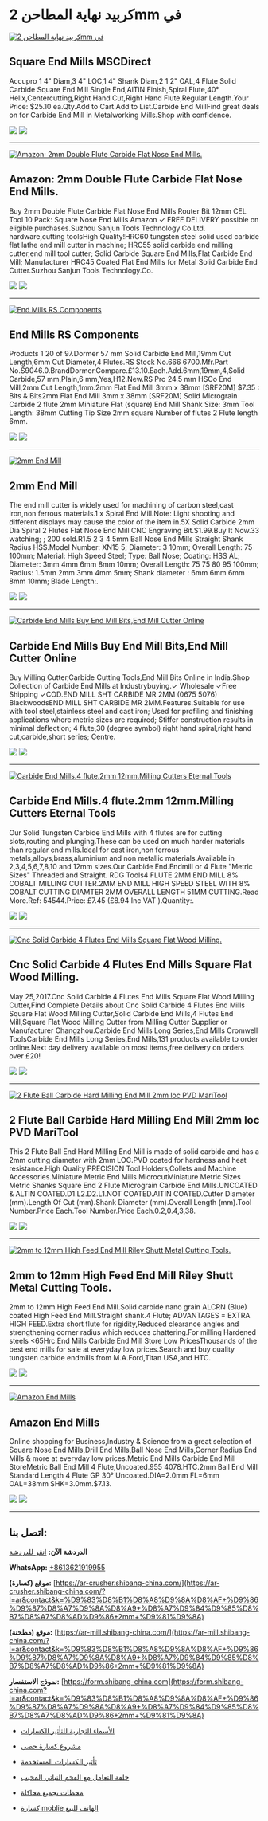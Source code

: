 # كربيد نهاية المطاحن 2mm في

<a href="https://swt.shibang-china.com/?l=ar&img&k=%D9%83%D8%B1%D8%A8%D9%8A%D8%AF+%D9%86%D9%87%D8%A7%D9%8A%D8%A9+%D8%A7%D9%84%D9%85%D8%B7%D8%A7%D8%AD%D9%86+2mm+%D9%81%D9%8A" target="_blank">![كربيد نهاية المطاحن 2mm في](http://static.shibang-china.com/all-800x300/197.jpg)</a>

## Square End Mills MSCDirect
Accupro 1 4&quot; Diam,3 4&quot; LOC,1 4&quot; Shank Diam,2 1 2&quot; OAL,4 Flute Solid Carbide Square End Mill Single End,AlTiN Finish,Spiral Flute,40° Helix,Centercutting,Right Hand Cut,Right Hand Flute,Regular Length.Your Price: $25.10 ea.Qty.Add to Cart.Add to List.Carbide End MillFind great deals on for Carbide End Mill in Metalworking Mills.Shop with confidence.


<a href="https://whatsapp.shibangsoft.com/WhatsApp.php" target="_blank" title="WhatsApp">![](http://static.shibang-china.com/icon/whatsapp.png)</a> <a href="https://swt.shibang-china.com/?l=ar&icon&k=%D9%83%D8%B1%D8%A8%D9%8A%D8%AF+%D9%86%D9%87%D8%A7%D9%8A%D8%A9+%D8%A7%D9%84%D9%85%D8%B7%D8%A7%D8%AD%D9%86+2mm+%D9%81%D9%8A" target="_blank">![](http://static.shibang-china.com/icon/chat-ar.png)</a>

---

<a href="https://swt.shibang-china.com/?l=ar&img&k=%D9%83%D8%B1%D8%A8%D9%8A%D8%AF+%D9%86%D9%87%D8%A7%D9%8A%D8%A9+%D8%A7%D9%84%D9%85%D8%B7%D8%A7%D8%AD%D9%86+2mm+%D9%81%D9%8A" target="_blank">![Amazon: 2mm Double Flute Carbide Flat Nose End Mills.](http://static.shibang-china.com/all-800x300/856.jpg)</a>

## Amazon: 2mm Double Flute Carbide Flat Nose End Mills.
Buy 2mm Double Flute Carbide Flat Nose End Mills Router Bit 12mm CEL Tool 10 Pack: Square Nose End Mills Amazon ✓ FREE DELIVERY possible on eligible purchases.Suzhou Sanjun Tools Technology Co.Ltd. hardware,cutting toolsHigh Quality!HRC60 tungsten steel solid used carbide flat lathe end mill cutter in machine; HRC55 solid carbide end milling cutter,end mill tool cutter; Solid Carbide Square End Mills,Flat Carbide End Mill; Manufacturer HRC45 Coated Flat End Mills for Metal Solid Carbide End Cutter.Suzhou Sanjun Tools Technology.Co.


<a href="https://whatsapp.shibangsoft.com/WhatsApp.php" target="_blank" title="WhatsApp">![](http://static.shibang-china.com/icon/whatsapp.png)</a> <a href="https://swt.shibang-china.com/?l=ar&icon&k=%D9%83%D8%B1%D8%A8%D9%8A%D8%AF+%D9%86%D9%87%D8%A7%D9%8A%D8%A9+%D8%A7%D9%84%D9%85%D8%B7%D8%A7%D8%AD%D9%86+2mm+%D9%81%D9%8A" target="_blank">![](http://static.shibang-china.com/icon/chat-ar.png)</a>

---

<a href="https://swt.shibang-china.com/?l=ar&img&k=%D9%83%D8%B1%D8%A8%D9%8A%D8%AF+%D9%86%D9%87%D8%A7%D9%8A%D8%A9+%D8%A7%D9%84%D9%85%D8%B7%D8%A7%D8%AD%D9%86+2mm+%D9%81%D9%8A" target="_blank">![End Mills RS Components](http://static.shibang-china.com/all-800x300/155.jpg)</a>

## End Mills RS Components
Products 1 20 of 97.Dormer 57 mm Solid Carbide End Mill,19mm Cut Length,6mm Cut Diameter,4 Flutes.RS Stock No.666 6700.Mfr.Part No.S9046.0.BrandDormer.Compare.£13.10.Each.Add.6mm,19mm,4,Solid Carbide,57 mm,Plain,6 mm,Yes,H12.New.RS Pro 24.5 mm HSCo End Mill,2mm Cut Length,1mm.2mm Flat End Mill 3mm x 38mm [SRF20M] $7.35 : Bits &amp; Bits2mm Flat End Mill 3mm x 38mm [SRF20M] Solid Micrograin Carbide 2 flute 2mm Miniature Flat (square) End Mill Shank Size: 3mm Tool Length: 38mm Cutting Tip Size 2mm square Number of flutes 2 Flute length 6mm.


<a href="https://whatsapp.shibangsoft.com/WhatsApp.php" target="_blank" title="WhatsApp">![](http://static.shibang-china.com/icon/whatsapp.png)</a> <a href="https://swt.shibang-china.com/?l=ar&icon&k=%D9%83%D8%B1%D8%A8%D9%8A%D8%AF+%D9%86%D9%87%D8%A7%D9%8A%D8%A9+%D8%A7%D9%84%D9%85%D8%B7%D8%A7%D8%AD%D9%86+2mm+%D9%81%D9%8A" target="_blank">![](http://static.shibang-china.com/icon/chat-ar.png)</a>

---

<a href="https://swt.shibang-china.com/?l=ar&img&k=%D9%83%D8%B1%D8%A8%D9%8A%D8%AF+%D9%86%D9%87%D8%A7%D9%8A%D8%A9+%D8%A7%D9%84%D9%85%D8%B7%D8%A7%D8%AD%D9%86+2mm+%D9%81%D9%8A" target="_blank">![2mm End Mill](http://static.shibang-china.com/all-800x300/1455.jpg)</a>

## 2mm End Mill
The end mill cutter is widely used for machining of carbon steel,cast iron,non ferrous materials.1 x Spiral End Mill.Note: Light shooting and different displays may cause the color of the item in.5X Solid Carbide 2mm Dia Spiral 2 Flutes Flat Nose End Mill CNC Engraving Bit.$1.99.Buy It Now.33 watching; ; 200 sold.R1.5 2 3 4 5mm Ball Nose End Mills Straight Shank Radius HSS.Model Number: XN15 5; Diameter: 3 10mm; Overall Length: 75 100mm; Material: High Speed Steel; Type: Ball Nose; Coating: HSS AL; Diameter: 3mm 4mm 6mm 8mm 10mm; Overall Length: 75 75 80 95 100mm; Radius: 1.5mm 2mm 3mm 4mm 5mm; Shank diameter : 6mm 6mm 6mm 8mm 10mm; Blade Length:.


<a href="https://whatsapp.shibangsoft.com/WhatsApp.php" target="_blank" title="WhatsApp">![](http://static.shibang-china.com/icon/whatsapp.png)</a> <a href="https://swt.shibang-china.com/?l=ar&icon&k=%D9%83%D8%B1%D8%A8%D9%8A%D8%AF+%D9%86%D9%87%D8%A7%D9%8A%D8%A9+%D8%A7%D9%84%D9%85%D8%B7%D8%A7%D8%AD%D9%86+2mm+%D9%81%D9%8A" target="_blank">![](http://static.shibang-china.com/icon/chat-ar.png)</a>

---

<a href="https://swt.shibang-china.com/?l=ar&img&k=%D9%83%D8%B1%D8%A8%D9%8A%D8%AF+%D9%86%D9%87%D8%A7%D9%8A%D8%A9+%D8%A7%D9%84%D9%85%D8%B7%D8%A7%D8%AD%D9%86+2mm+%D9%81%D9%8A" target="_blank">![Carbide End Mills Buy End Mill Bits,End Mill Cutter Online](http://static.shibang-china.com/all-800x300/903.jpg)</a>

## Carbide End Mills Buy End Mill Bits,End Mill Cutter Online
Buy Milling Cutter,Carbide Cutting Tools,End Mill Bits Online in India.Shop Collection of Carbide End Mills at Industrybuying.✓ Wholesale ✓Free Shipping ✓COD.END MILL SHT CARBIDE MR 2MM (0675 5076) BlackwoodsEND MILL SHT CARBIDE MR 2MM.Features.Suitable for use with tool steel,stainless steel and cast iron; Used for profiling and finishing applications where metric sizes are required; Stiffer construction results in minimal deflection; 4 flute,30 (degree symbol) right hand spiral,right hand cut,carbide,short series; Centre.


<a href="https://whatsapp.shibangsoft.com/WhatsApp.php" target="_blank" title="WhatsApp">![](http://static.shibang-china.com/icon/whatsapp.png)</a> <a href="https://swt.shibang-china.com/?l=ar&icon&k=%D9%83%D8%B1%D8%A8%D9%8A%D8%AF+%D9%86%D9%87%D8%A7%D9%8A%D8%A9+%D8%A7%D9%84%D9%85%D8%B7%D8%A7%D8%AD%D9%86+2mm+%D9%81%D9%8A" target="_blank">![](http://static.shibang-china.com/icon/chat-ar.png)</a>

---

<a href="https://swt.shibang-china.com/?l=ar&img&k=%D9%83%D8%B1%D8%A8%D9%8A%D8%AF+%D9%86%D9%87%D8%A7%D9%8A%D8%A9+%D8%A7%D9%84%D9%85%D8%B7%D8%A7%D8%AD%D9%86+2mm+%D9%81%D9%8A" target="_blank">![Carbide End Mills.4 flute.2mm 12mm.Milling Cutters Eternal Tools](http://static.shibang-china.com/all-800x300/1342.jpg)</a>

## Carbide End Mills.4 flute.2mm 12mm.Milling Cutters Eternal Tools
Our Solid Tungsten Carbide End Mills with 4 flutes are for cutting slots,routing and plunging.These can be used on much harder materials than regular end mills.Ideal for cast iron,non ferrous metals,alloys,brass,aluminium and non metallic materials.Available in 2,3,4,5,6,7,8,10 and 12mm sizes.Our Carbide End.Endmill or 4 Flute &quot;Metric Sizes&quot; Threaded and Straight. RDG Tools4 FLUTE 2MM END MILL 8% COBALT MILLING CUTTER.2MM END MILL HIGH SPEED STEEL WITH 8% COBALT CUTTING DIAMTER 2MM OVERALL LENGTH 51MM CUTTING.Read More.Ref: 54544.Price: £7.45 (£8.94 Inc VAT ).Quantity:.


<a href="https://whatsapp.shibangsoft.com/WhatsApp.php" target="_blank" title="WhatsApp">![](http://static.shibang-china.com/icon/whatsapp.png)</a> <a href="https://swt.shibang-china.com/?l=ar&icon&k=%D9%83%D8%B1%D8%A8%D9%8A%D8%AF+%D9%86%D9%87%D8%A7%D9%8A%D8%A9+%D8%A7%D9%84%D9%85%D8%B7%D8%A7%D8%AD%D9%86+2mm+%D9%81%D9%8A" target="_blank">![](http://static.shibang-china.com/icon/chat-ar.png)</a>

---

<a href="https://swt.shibang-china.com/?l=ar&img&k=%D9%83%D8%B1%D8%A8%D9%8A%D8%AF+%D9%86%D9%87%D8%A7%D9%8A%D8%A9+%D8%A7%D9%84%D9%85%D8%B7%D8%A7%D8%AD%D9%86+2mm+%D9%81%D9%8A" target="_blank">![Cnc Solid Carbide 4 Flutes End Mills Square Flat Wood Milling.](http://static.shibang-china.com/all-800x300/1334.jpg)</a>

## Cnc Solid Carbide 4 Flutes End Mills Square Flat Wood Milling.
May 25,2017.Cnc Solid Carbide 4 Flutes End Mills Square Flat Wood Milling Cutter,Find Complete Details about Cnc Solid Carbide 4 Flutes End Mills Square Flat Wood Milling Cutter,Solid Carbide End Mills,4 Flutes End Mill,Square Flat Wood Milling Cutter from Milling Cutter Supplier or Manufacturer Changzhou.Carbide End Mills Long Series,End Mills Cromwell ToolsCarbide End Mills Long Series,End Mills,131 products available to order online.Next day delivery available on most items,free delivery on orders over £20!


<a href="https://whatsapp.shibangsoft.com/WhatsApp.php" target="_blank" title="WhatsApp">![](http://static.shibang-china.com/icon/whatsapp.png)</a> <a href="https://swt.shibang-china.com/?l=ar&icon&k=%D9%83%D8%B1%D8%A8%D9%8A%D8%AF+%D9%86%D9%87%D8%A7%D9%8A%D8%A9+%D8%A7%D9%84%D9%85%D8%B7%D8%A7%D8%AD%D9%86+2mm+%D9%81%D9%8A" target="_blank">![](http://static.shibang-china.com/icon/chat-ar.png)</a>

---

<a href="https://swt.shibang-china.com/?l=ar&img&k=%D9%83%D8%B1%D8%A8%D9%8A%D8%AF+%D9%86%D9%87%D8%A7%D9%8A%D8%A9+%D8%A7%D9%84%D9%85%D8%B7%D8%A7%D8%AD%D9%86+2mm+%D9%81%D9%8A" target="_blank">![2 Flute Ball Carbide Hard Milling End Mill 2mm loc PVD MariTool](http://static.shibang-china.com/all-800x300/1150.jpg)</a>

## 2 Flute Ball Carbide Hard Milling End Mill 2mm loc PVD MariTool
This 2 Flute Ball End Hard Milling End Mill is made of solid carbide and has a 2mm cutting diameter with 2mm LOC.PVD coated for hardness and heat resistance.High Quality PRECISION Tool Holders,Collets and Machine Accessories.Miniature Metric End Mills MicrocutMiniature Metric Sizes Metric Shanks Square End 2 Flute Micrograin Carbide End Mills.UNCOATED &amp; ALTIN COATED.D1.L2.D2.L1.NOT COATED.AlTIN COATED.Cutter Diameter (mm).Length Of Cut (mm).Shank Diameter (mm).Overall Length (mm).Tool Number.Price Each.Tool Number.Price Each.0.2,0.4,3,38.


<a href="https://whatsapp.shibangsoft.com/WhatsApp.php" target="_blank" title="WhatsApp">![](http://static.shibang-china.com/icon/whatsapp.png)</a> <a href="https://swt.shibang-china.com/?l=ar&icon&k=%D9%83%D8%B1%D8%A8%D9%8A%D8%AF+%D9%86%D9%87%D8%A7%D9%8A%D8%A9+%D8%A7%D9%84%D9%85%D8%B7%D8%A7%D8%AD%D9%86+2mm+%D9%81%D9%8A" target="_blank">![](http://static.shibang-china.com/icon/chat-ar.png)</a>

---

<a href="https://swt.shibang-china.com/?l=ar&img&k=%D9%83%D8%B1%D8%A8%D9%8A%D8%AF+%D9%86%D9%87%D8%A7%D9%8A%D8%A9+%D8%A7%D9%84%D9%85%D8%B7%D8%A7%D8%AD%D9%86+2mm+%D9%81%D9%8A" target="_blank">![2mm to 12mm High Feed End Mill Riley Shutt Metal Cutting Tools.](http://static.shibang-china.com/all-800x300/356.jpg)</a>

## 2mm to 12mm High Feed End Mill Riley Shutt Metal Cutting Tools.
2mm to 12mm High Feed End Mill.Solid carbide nano grain ALCRN (Blue) coated High Feed End Mill.Straight shank.4 Flute; ADVANTAGES = EXTRA HIGH FEED.Extra short flute for rigidity,Reduced clearance angles and strengthening corner radius which reduces chattering.For milling Hardened steels &lt;65Hrc.End Mills Carbide End Mill Store Low PricesThousands of the best end mills for sale at everyday low prices.Search and buy quality tungsten carbide endmills from M.A.Ford,Titan USA,and HTC.


<a href="https://whatsapp.shibangsoft.com/WhatsApp.php" target="_blank" title="WhatsApp">![](http://static.shibang-china.com/icon/whatsapp.png)</a> <a href="https://swt.shibang-china.com/?l=ar&icon&k=%D9%83%D8%B1%D8%A8%D9%8A%D8%AF+%D9%86%D9%87%D8%A7%D9%8A%D8%A9+%D8%A7%D9%84%D9%85%D8%B7%D8%A7%D8%AD%D9%86+2mm+%D9%81%D9%8A" target="_blank">![](http://static.shibang-china.com/icon/chat-ar.png)</a>

---

<a href="https://swt.shibang-china.com/?l=ar&img&k=%D9%83%D8%B1%D8%A8%D9%8A%D8%AF+%D9%86%D9%87%D8%A7%D9%8A%D8%A9+%D8%A7%D9%84%D9%85%D8%B7%D8%A7%D8%AD%D9%86+2mm+%D9%81%D9%8A" target="_blank">![Amazon End Mills](http://static.shibang-china.com/all-800x300/1082.jpg)</a>

## Amazon End Mills
Online shopping for Business,Industry &amp; Science from a great selection of Square Nose End Mills,Drill End Mills,Ball Nose End Mills,Corner Radius End Mills &amp; more at everyday low prices.Metric End Mills Carbide End Mill StoreMetric Ball End Mill 4 Flute,Uncoated.955 4078.HTC.2mm Ball End Mill Standard Length 4 Flute GP 30° Uncoated.DIA=2.0mm FL=6mm OAL=38mm SHK=3.0mm.$7.13.


<a href="https://whatsapp.shibangsoft.com/WhatsApp.php" target="_blank" title="WhatsApp">![](http://static.shibang-china.com/icon/whatsapp.png)</a> <a href="https://swt.shibang-china.com/?l=ar&icon&k=%D9%83%D8%B1%D8%A8%D9%8A%D8%AF+%D9%86%D9%87%D8%A7%D9%8A%D8%A9+%D8%A7%D9%84%D9%85%D8%B7%D8%A7%D8%AD%D9%86+2mm+%D9%81%D9%8A" target="_blank">![](http://static.shibang-china.com/icon/chat-ar.png)</a>

---
## اتصل بنا:

**الدردشة الآن:** [انقر للدردشة](https://swt.shibang-china.com?l=ar&contact&k=%D9%83%D8%B1%D8%A8%D9%8A%D8%AF+%D9%86%D9%87%D8%A7%D9%8A%D8%A9+%D8%A7%D9%84%D9%85%D8%B7%D8%A7%D8%AD%D9%86+2mm+%D9%81%D9%8A)

**WhatsApp:**  [+8613621919955](https://whatsapp.shibangsoft.com/WhatsApp.php)

**موقع (كسارة):** [https://ar-crusher.shibang-china.com/](https://ar-crusher.shibang-china.com/?l=ar&contact&k=%D9%83%D8%B1%D8%A8%D9%8A%D8%AF+%D9%86%D9%87%D8%A7%D9%8A%D8%A9+%D8%A7%D9%84%D9%85%D8%B7%D8%A7%D8%AD%D9%86+2mm+%D9%81%D9%8A)

**موقع (مطحنة):** [https://ar-mill.shibang-china.com/](https://ar-mill.shibang-china.com/?l=ar&contact&k=%D9%83%D8%B1%D8%A8%D9%8A%D8%AF+%D9%86%D9%87%D8%A7%D9%8A%D8%A9+%D8%A7%D9%84%D9%85%D8%B7%D8%A7%D8%AD%D9%86+2mm+%D9%81%D9%8A)

**نموذج الاستفسار:** [https://form.shibang-china.com](https://form.shibang-china.com?l=ar&contact&k=%D9%83%D8%B1%D8%A8%D9%8A%D8%AF+%D9%86%D9%87%D8%A7%D9%8A%D8%A9+%D8%A7%D9%84%D9%85%D8%B7%D8%A7%D8%AD%D9%86+2mm+%D9%81%D9%8A)

* [الأسماء التجارية للتأثير الكسارات](../21/%D8%A7%D9%84%D8%A3%D8%B3%D9%85%D8%A7%D8%A1%20%D8%A7%D9%84%D8%AA%D8%AC%D8%A7%D8%B1%D9%8A%D8%A9%20%D9%84%D9%84%D8%AA%D8%A3%D8%AB%D9%8A%D8%B1%20%D8%A7%D9%84%D9%83%D8%B3%D8%A7%D8%B1%D8%A7%D8%AA.md)

* [مشروع كسارة حصى](../22/%D9%85%D8%B4%D8%B1%D9%88%D8%B9%20%D9%83%D8%B3%D8%A7%D8%B1%D8%A9%20%D8%AD%D8%B5%D9%89.md)

* [تأثير الكسارات المستخدمة](../22/%D8%AA%D8%A3%D8%AB%D9%8A%D8%B1%20%D8%A7%D9%84%D9%83%D8%B3%D8%A7%D8%B1%D8%A7%D8%AA%20%D8%A7%D9%84%D9%85%D8%B3%D8%AA%D8%AE%D8%AF%D9%85%D8%A9.md)

* [حلقة التعامل مع الفحم النباتي المحبب](../21/%D8%AD%D9%84%D9%82%D8%A9%20%D8%A7%D9%84%D8%AA%D8%B9%D8%A7%D9%85%D9%84%20%D9%85%D8%B9%20%D8%A7%D9%84%D9%81%D8%AD%D9%85%20%D8%A7%D9%84%D9%86%D8%A8%D8%A7%D8%AA%D9%8A%20%D8%A7%D9%84%D9%85%D8%AD%D8%A8%D8%A8.md)

* [محطات تجميع محاكاة](../23/%D9%85%D8%AD%D8%B7%D8%A7%D8%AA%20%D8%AA%D8%AC%D9%85%D9%8A%D8%B9%20%D9%85%D8%AD%D8%A7%D9%83%D8%A7%D8%A9.md)

* [كسارة moblie الهاتف للبيع](../25/%D9%83%D8%B3%D8%A7%D8%B1%D8%A9%20moblie%20%D8%A7%D9%84%D9%87%D8%A7%D8%AA%D9%81%20%D9%84%D9%84%D8%A8%D9%8A%D8%B9.md)